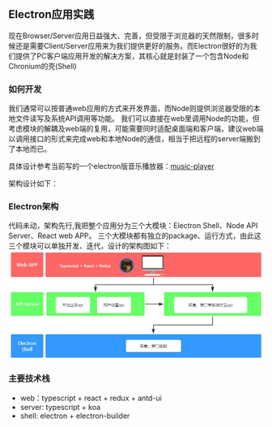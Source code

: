 ## Electron应用实践

现在Browser/Server应用日益强大、完善，但受限于浏览器的天然限制，很多时候还是需要Client/Server应用来为我们提供更好的服务。而Electron很好的为我们提供了PC客户端应用开发的解决方案，其核心就是封装了一个包含Node和Chronium的壳(Shell)

### 如何开发

我们通常可以按普通web应用的方式来开发界面，而Node则提供浏览器受限的本地文件读写及系统API调用等功能。
我们可以直接在web里调用Node的功能，但考虑模块的解耦及web端的复用，可能需要同时适配桌面端和客户端，建议web端以调用接口的形式来完成web和本地Node的通信，相当于把远程的server端搬到了本地而已。

具体设计参考当前写的一个electron版音乐播放器：[music-player](https://github.com/EvanLiu2968/music-player)

架构设计如下：

### Electron架构

代码未动，架构先行,我把整个应用分为三个大模块：Electron Shell、Node API Server、React web APP。
三个大模块都有独立的package、运行方式，由此这三个模块可以单独开发、迭代，设计的架构图如下：
<img src="https://raw.githubusercontent.com/EvanLiu2968/clover/master/cdn/app/music-player/framework.jpg" style="display: block;margin:0 auto;">

### 主要技术栈

- web：typescript + react + redux + antd-ui
- server: typescript + koa
- shell: electron + electron-builder

